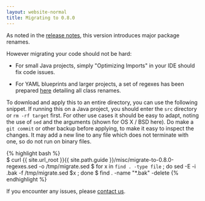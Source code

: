 ```yaml
---
layout: website-normal
title: Migrating to 0.8.0
---
```


As noted in the [release notes](release-nodes.html),
this version introduces major package renames.

However migrating your code should not be hard:

* For small Java projects, simply "Optimizing Imports" in your IDE should fix code issues.
   
* For YAML blueprints and larger projects, 
a set of regexes has been prepared [here](migrate-to-0.8.0-regexes.sed)
detailing all class renames.

To download and apply this to an entire directory, you can use the following snippet.
If running this on a Java project, you should enter the `src` directory
or `rm -rf target` first.  For other use cases it should be easy to adapt,
noting the use of `sed` and the arguments (shown for OS X / BSD here). 
Do make a `git commit` or other backup before applying,
to make it easy to inspect the changes.
It may add a new line to any file which does not terminate with one,
so do not run on binary files.

{% highlight bash %}   
$ curl {{ site.url_root }}{{ site.path.guide }}/misc/migrate-to-0.8.0-regexes.sed -o /tmp/migrate.sed
$ for x in `find . -type file` ; do sed -E -i .bak -f /tmp/migrate.sed $x ; done
$ find . -name "*.bak" -delete
{% endhighlight %}

If you encounter any issues, please [contact us](/website/community/).
